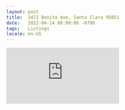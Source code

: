 ```yaml
---
layout: post
title:  3472 Bonita Ave, Santa Clara 95051
date:   2022-04-14 08:00:00 -0700
tags:   Listings
locale: en-US
---
```


<iframe src="https://www.youtube.com/embed/fghioejj9TE" frameborder="0"
        allow="accelerometer; autoplay; clipboard-write; encrypted-media; gyroscope; picture-in-picture" allowfullscreen>
</iframe>